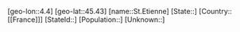 ﻿---
location: [45.43,4.4]
type: City
tags:
- geo/City


SpocWebEntityId: 34451
isDeleted: false
confidential: public

---
[geo-lon::4.4]
[geo-lat::45.43]
[name::St.Etienne]
[State::]
[Country::[[France]]]
[StateId::]
[Population::]
[Unknown::]

